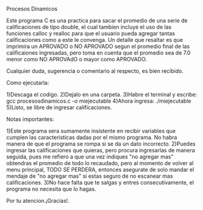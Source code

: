 Procesos Dinamicos

Este programa C es una practica para sacar el promedio de una serie de calificaciones de tipo double, el cual tambien incluye el uso de las funciones calloc y realloc para que el usuario pueda agregar tantas calificaciones como a este le convenga. 
  Un detalle que resaltar es que imprimira un APROVADO o NO APROVADO segun el promedio final de las calificaiones ingresadas, pero toma en cuenta que el promedio sea de 7.0 menor como NO APROVAdO o mayor como APROVADO.

Cualquier duda, sugerencia o comentario al respecto, es bien recibido.

Como ejecutarla:

1)Descaga el codigo.
2)Dejalo en una carpeta.
3)Habre el terminal y escribe: gcc procesosdinamicos.c -o miejecutable
4)Ahora ingresa:  ./miejecutable
5)Listo, se libre de ingresar calificaciones.

Notas importantes:

1)Este programa sera sumamente insistente en recibir variables que cumplen las caracteristicas dadas por el mismo programa. No habra manera de que el programa se rompa si se da un dato incorrecto.
2)Puedes ingresar las calificaciones que quieras, pero procura ingresarlas de manera seguida, pues me refiero a que una vez indiques "no agregar mas" obtendras el promedio de todo lo recaudado, pero al momento de volver al menu principal, TODO SE PERDERA, entonces asegurate de solo mandar el mendaje de "no agregar mas" si estas seguro de no escanear mas calificaciones.
3)No hace falta que te salgas y entres consecutivamente, el programa no necesita que lo hagas.


Por tu atencion.¡Gracias!.
